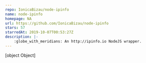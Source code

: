```yaml
---
repo: IonicaBizau/node-ipinfo
name: node-ipinfo
homepage: NA
url: https://github.com/IonicaBizau/node-ipinfo
stars: 57
starredAt: 2019-10-07T00:53:27Z
description: |-
    :globe_with_meridians: An http://ipinfo.io NodeJS wrapper.
---
```


[object Object]
